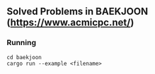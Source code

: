 ## Solved Problems in BAEKJOON (https://www.acmicpc.net/) 

### Running 
```
cd baekjoon
cargo run --example <filename>
```